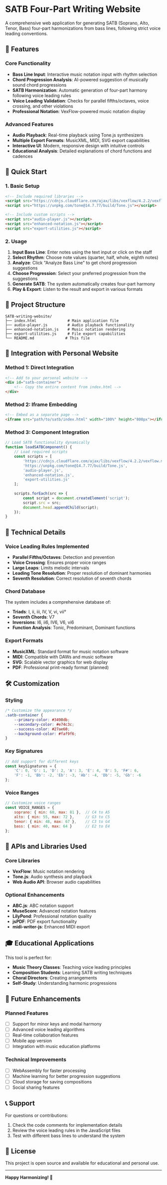 # SATB Four-Part Writing Website

A comprehensive web application for generating SATB (Soprano, Alto, Tenor, Bass) four-part harmonizations from bass lines, following strict voice leading conventions.

## 🎼 Features

### Core Functionality
- **Bass Line Input**: Interactive music notation input with rhythm selection
- **Chord Progression Analysis**: AI-powered suggestion of musically sound chord progressions
- **SATB Harmonization**: Automatic generation of four-part harmony following voice leading rules
- **Voice Leading Validation**: Checks for parallel fifths/octaves, voice crossing, and other violations
- **Professional Notation**: VexFlow-powered music notation display

### Advanced Features
- **Audio Playback**: Real-time playback using Tone.js synthesizers
- **Multiple Export Formats**: MusicXML, MIDI, SVG export capabilities
- **Interactive UI**: Modern, responsive design with intuitive controls
- **Educational Analysis**: Detailed explanations of chord functions and cadences

## 🚀 Quick Start

### 1. Basic Setup
```html
<!-- Include required libraries -->
<script src="https://cdnjs.cloudflare.com/ajax/libs/vexflow/4.2.2/vexflow.min.js"></script>
<script src="https://unpkg.com/tone@14.7.77/build/Tone.js"></script>

<!-- Include custom scripts -->
<script src="audio-player.js"></script>
<script src="enhanced-notation.js"></script>
<script src="export-utilities.js"></script>
```

### 2. Usage
1. **Input Bass Line**: Enter notes using the text input or click on the staff
2. **Select Rhythm**: Choose note values (quarter, half, whole, eighth notes)
3. **Analyze**: Click "Analyze Bass Line" to get chord progression suggestions
4. **Choose Progression**: Select your preferred progression from the suggestions
5. **Generate SATB**: The system automatically creates four-part harmony
6. **Play & Export**: Listen to the result and export in various formats

## 📁 Project Structure

```
SATB-writing-website/
├── index.html              # Main application file
├── audio-player.js         # Audio playback functionality
├── enhanced-notation.js    # Music notation rendering
├── export-utilities.js     # File export capabilities
└── README.md              # This file
```

## 🔧 Integration with Personal Website

### Method 1: Direct Integration
```html
<!-- Add to your personal website -->
<div id="satb-container">
    <!-- Copy the entire content from index.html -->
</div>
```

### Method 2: Iframe Embedding
```html
<!-- Embed as a separate page -->
<iframe src="path/to/satb/index.html" width="100%" height="800px"></iframe>
```

### Method 3: Component Integration
```javascript
// Load SATB functionality dynamically
function loadSATBComponent() {
    // Load required scripts
    const scripts = [
        'https://cdnjs.cloudflare.com/ajax/libs/vexflow/4.2.2/vexflow.min.js',
        'https://unpkg.com/tone@14.7.77/build/Tone.js',
        'audio-player.js',
        'enhanced-notation.js',
        'export-utilities.js'
    ];
    
    scripts.forEach(src => {
        const script = document.createElement('script');
        script.src = src;
        document.head.appendChild(script);
    });
}
```

## 🎵 Technical Details

### Voice Leading Rules Implemented
- **Parallel Fifths/Octaves**: Detection and prevention
- **Voice Crossing**: Ensures proper voice ranges
- **Large Leaps**: Limits melodic intervals
- **Leading Tone Resolution**: Proper resolution of dominant harmonies
- **Seventh Resolution**: Correct resolution of seventh chords

### Chord Database
The system includes a comprehensive database of:
- **Triads**: I, ii, iii, IV, V, vi, vii°
- **Seventh Chords**: V7
- **Inversions**: I6, ii6, IV6, V6, vi6
- **Function Analysis**: Tonic, Predominant, Dominant functions

### Export Formats
- **MusicXML**: Standard format for music notation software
- **MIDI**: Compatible with DAWs and music software
- **SVG**: Scalable vector graphics for web display
- **PDF**: Professional print-ready format (planned)

## 🛠️ Customization

### Styling
```css
/* Customize the appearance */
.satb-container {
    --primary-color: #3498db;
    --secondary-color: #e74c3c;
    --success-color: #27ae60;
    --background-color: #faf9f6;
}
```

### Key Signatures
```javascript
// Add support for different keys
const keySignatures = {
    'C': 0, 'G': 1, 'D': 2, 'A': 3, 'E': 4, 'B': 5, 'F#': 6,
    'F': -1, 'Bb': -2, 'Eb': -3, 'Ab': -4, 'Db': -5, 'Gb': -6
};
```

### Voice Ranges
```javascript
// Customize voice ranges
const VOICE_RANGES = {
    soprano: { min: 60, max: 81 },  // C4 to A5
    alto: { min: 55, max: 72 },     // G3 to C5  
    tenor: { min: 48, max: 67 },    // C3 to G4
    bass: { min: 40, max: 64 }      // E2 to E4
};
```

## 🔌 APIs and Libraries Used

### Core Libraries
- **VexFlow**: Music notation rendering
- **Tone.js**: Audio synthesis and playback
- **Web Audio API**: Browser audio capabilities

### Optional Enhancements
- **ABC.js**: ABC notation support
- **MuseScore**: Advanced notation features
- **LilyPond**: Professional notation quality
- **jsPDF**: PDF export functionality
- **midi-writer-js**: Enhanced MIDI export

## 🎓 Educational Applications

This tool is perfect for:
- **Music Theory Classes**: Teaching voice leading principles
- **Composition Students**: Learning SATB writing techniques
- **Choral Directors**: Creating arrangements
- **Self-Study**: Understanding harmonic progressions

## 🚀 Future Enhancements

### Planned Features
- [ ] Support for minor keys and modal harmony
- [ ] Advanced voice leading algorithms
- [ ] Real-time collaboration features
- [ ] Mobile app version
- [ ] Integration with music education platforms

### Technical Improvements
- [ ] WebAssembly for faster processing
- [ ] Machine learning for better progression suggestions
- [ ] Cloud storage for saving compositions
- [ ] Social sharing features

## 📞 Support

For questions or contributions:
1. Check the code comments for implementation details
2. Review the voice leading rules in the JavaScript files
3. Test with different bass lines to understand the system

## 📄 License

This project is open source and available for educational and personal use.

---

**Happy Harmonizing! 🎼** 